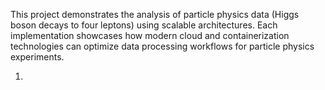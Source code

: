 This project demonstrates the analysis of particle physics data (Higgs boson decays to four leptons) using scalable architectures. Each implementation showcases how modern cloud and containerization technologies can optimize data processing workflows for particle physics experiments.

1.